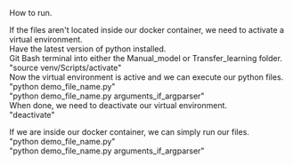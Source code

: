 How to run.  

If the files aren't located inside our docker container, we need to activate a virtual environment.  
	Have the latest version of python installed.  
	Git Bash terminal into either the Manual_model or Transfer_learning folder.
	"source venv/Scripts/activate"  
	Now the virtual environment is active and we can execute our python files.  
	"python demo_file_name.py"  
	"python demo_file_name.py arguments_if_argparser"  
	When done, we need to deactivate our virtual environment.  
	"deactivate"  
	
If we are inside our docker container, we can simply run our files.  
	"python demo_file_name.py"  
	"python demo_file_name.py arguments_if_argparser"  
  
  
  